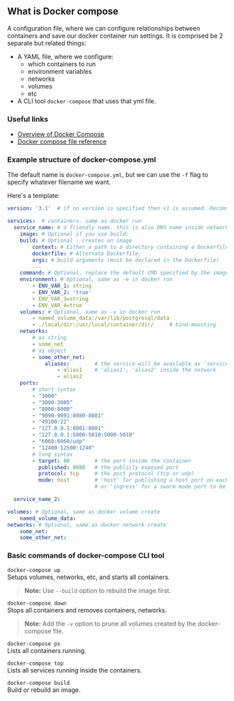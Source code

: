 ## What is Docker compose
A configuration file, where we can configure relationships between containers and save our docker container run settings. It is comprised be 2 separate but related things:
- A YAML file, where we configure:
    - which containers to run
    - environment variables
    - networks
    - volumes
    - etc
- A CLI tool `docker-compose` that uses that yml file.

### Useful links
- [Overview of Docker Compose
](https://docs.docker.com/compose/)
- [Docker compose file reference](https://docs.docker.com/compose/compose-file/)

### Example structure of docker-compose.yml

The default name is `docker-compose.yml`, but we can use the `-f` flag to specify whatever filename we want.

Here's a template:
```yml
version: '3.1'  # if no version is specified then v1 is assumed. Recommend v2 minimum

services:  # containers. same as docker run
  service_name: # a friendly name. this is also DNS name inside network
    image: # Optional if you use build:
    build: # Optional - creates an image
        context: # Either a path to a directory containing a Dockerfile, or a url to a git repository.
        dockerfile: # Alternate Dockerfile.
        args: # build arguments (must be declared in the Dockerfile)
        ...
    command: # Optional, replace the default CMD specified by the image
    environment: # Optional, same as -e in docker run
        - ENV_VAR_1: string
        - ENV_VAR_2: 'true'
        - ENV_VAR_3=string
        - ENV_VAR_4=true
    volumes: # Optional, same as -v in docker run
        - named_volume_data:/var/lib/postgresql/data
        - ./local/dir:/usr/local/container/dir/     # bind-mounting
    networks:
        # as string
        - some_net
        # as object
        - some_other_net:
            aliases:        # the service will be available as 'service_name',
                - alias1    # 'alias1', 'alias2' inside the network
                - alias2
    ports:
        # short syntax
        - "3000"
        - "3000-3005"
        - "8000:8000"
        - "9090-9091:8080-8081"
        - "49100:22"
        - "127.0.0.1:8001:8001"
        - "127.0.0.1:5000-5010:5000-5010"
        - "6060:6060/udp"
        - "12400-12500:1240"
        # long syntax
        - target: 80        # the port inside the container
          published: 8080   # the publicly exposed port
          protocol: tcp     # the port protocol (tcp or udp)
          mode: host        # 'host' for publishing a host port on each node,
                            # or 'ingress' for a swarm mode port to be load balanced.

  service_name_2:

volumes: # Optional, same as docker volume create
    named_volume_data:
networks: # Optional, same as docker network create
    some_net:
    some_other_net:
```

### Basic commands of docker-compose CLI tool
`docker-compose up`<br/>
Setups volumes, networks, etc, and starts all containers.
>**Note:** Use `--build` option to rebuild the image first.

`docker-compose down`<br/>
Stops all containers and removes containers, networks.
> **Note:** Add the `-v` option to prune all volumes created by the docker-compose file.

`docker-compose ps`<br/>
Lists all containers running.

`docker-compose top`<br/>
Lists all services running inside the containers.

`docker-compose build`<br/>
Build or rebuild an image.